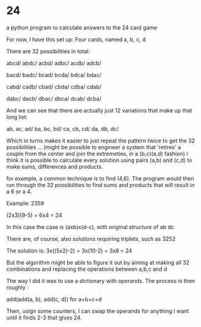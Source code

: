 # 24
a python program to calculate answers to the 24 card game 

For now, I have this set up:
Four cards, named a, b, c, d

There are 32 possibilities in total:

abcd/
abdc/
acbd/
adbc/
acdb/
adcb/

bacd/
badc/
bcad/
bcda/
bdca/
bdac/

cabd/
cadb/
cbad/
cbda/
cdba/
cdab/

dabc/
dacb/
dbac/
dbca/
dcab/
dcba/

And we can see that there are actually just 12 variations that make up that long list:

ab, ac, ad/
ba, bc, bd/
ca, cb, cd/
da, db, dc/

Which in turns makes it easier to just repeat the pattern twice to get the 32 possibilities
...
(might be possible to engineer a system that 'retires' a couple from the center and join the extremeties, in a (b,c)(a,d) fashion)
I think it is possible to calculate every solution using pairs (a,b) and (c,d) to make sums, differences and products.

for example, a common technique is to find (4,6). The program would then run through the 32 possibilities to find sums and products that will result in a 6 or a 4.

Example: 
2359

(2x3)(9-5) = 6x4 = 24

In this case the case is (axb)x(d-c), with original structure of ab dc

There are, of course, also solutions requiring triplets, such as 3252

The solution is:
3x((5x2)-2) = 3x(10-2) = 3x8 = 24

But the algorithm might be able to figure it out by aiming at making all 32 combinations and replacing the operations between a,b,c and d

The way I did it was to use a dictionary with operands. The process is then roughly :

add(add(a, b), add(c, d)) for a+b+c+d

Then, usign some counters, I can swap the operands for anything I want until it finds 2-3 that gives 24.
